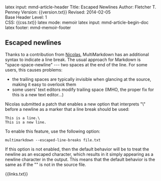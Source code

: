latex input:	mmd-article-header
Title:	Escaped Newlines
Author:	Fletcher T. Penney
Version:	{{version.txt}}
Revised:	2014-02-05  
Base Header Level:	1  
CSS:	{{css.txt}}
latex mode:	memoir
latex input:	mmd-article-begin-doc
latex footer:	mmd-memoir-footer

## Escaped newlines ##

Thanks to a contribution from [Nicolas](https://github.com/njmsdk), MultiMarkdown has an additional syntax to indicate a line break.  The usual approach for Markdown is "space-space-newline" --- two spaces at the end of the line.  For some users, this causes problems:

* the trailing spaces are typically invisible when glancing at the source, making it easy to overlook them
* some users' text editors modify trailing space (IMHO, the proper fix for this is a new text editor...)

Nicolas submitted a patch that enables a new option that interprets "\\" before a newline as a marker that a line break should be used:

	This is a line.\
	This is a new line.

To enable this feature, use the following option:

	multimarkdown --escaped-line-breaks file.txt

If this option is not enabled, then the default behavior will be to treat the newline as an escaped character, which results in it simply appearing as a newline character in the output.  This means that the default behavior is the same as if the "\" is not in the source file.

{{links.txt}}